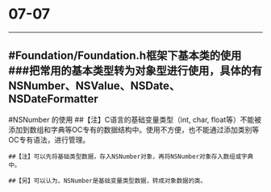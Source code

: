 # 07-07
---
#Foundation/Foundation.h框架下基本类的使用
###把常用的基本类型转为对象型进行使用，具体的有NSNumber、NSValue、NSDate、NSDateFormatter
---
#NSNumber 的使用
    ##【注】C语言的基础变量类型（int, char, float等）不能被添加到数组和字典等OC专有的数据结构中。使用不方便，也不能通过添加类别等OC专有语法，进行管理。

    ##【注】可以先将基础类型数据，存入NSNumber对象，再将NSNumber对象存入数组或字典中。

    ##【另】可以认为，NSNumber是基础变量类型数据，转成对象数据的类。
